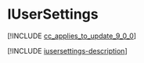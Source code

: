 # IUserSettings

[!INCLUDE [cc_applies_to_update_9_0_0](../../../includes/cc_applies_to_update_9_0_0.md)]

[!INCLUDE [iusersettings-description](includes/iusersettings-description.md)]